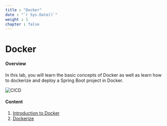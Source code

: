 ```yaml
---
title : "Docker"
date : "`r Sys.Date()`"
weight : 1
chapter : false
---
```


# Docker
#### Overview

In this lab, you will learn the basic concepts of Docker as well as learn how to dockerize and deploy a Spring Boot project in Docker.

![CICD](/Dungggg_Docker/images/1-Introduce/cicd.png)

#### Content

1. [Introduction to Docker](1-introduce/)
2. [Dockerize](2-Dockerize/)
